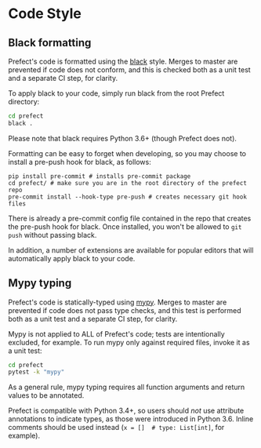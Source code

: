 # Code Style

## Black formatting

Prefect's code is formatted using the [black](https://github.com/ambv/black) style. Merges to master are prevented if code does not conform, and this is checked both as a unit test and a separate CI step, for clarity.

To apply black to your code, simply run black from the root Prefect directory:

```bash
cd prefect
black .
```

Please note that black requires Python 3.6+ (though Prefect does not).

Formatting can be easy to forget when developing, so you may choose to install a pre-push hook for black, as follows:

```
pip install pre-commit # installs pre-commit package
cd prefect/ # make sure you are in the root directory of the prefect repo
pre-commit install --hook-type pre-push # creates necessary git hook files
```

There is already a pre-commit config file contained in the repo that creates the pre-push hook for black. Once installed, you won't be allowed to `git push` without passing black.

In addition, a number of extensions are available for popular editors that will automatically apply black to your code.

## Mypy typing

Prefect's code is statically-typed using [mypy](http://mypy-lang.org/). Merges to master are prevented if code does not pass type checks, and this test is performed both as a unit test and a separate CI step, for clarity.

Mypy is not applied to ALL of Prefect's code; tests are intentionally excluded, for example. To run mypy only against required files, invoke it as a unit test:

```bash
cd prefect
pytest -k "mypy"
```

As a general rule, mypy typing requires all function arguments and return values to be annotated.

Prefect is compatible with Python 3.4+, so users should *not* use attribute annotations to indicate types, as those were introduced in Python 3.6. Inline comments should be used instead (`x = []  # type: List[int]`, for example).
